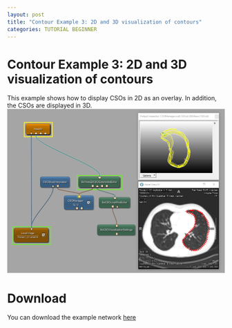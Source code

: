 ```yaml
---
layout: post
title: "Contour Example 3: 2D and 3D visualization of contours"
categories: TUTORIAL BEGINNER
---
```


# Contour Example 3: 2D and 3D visualization of contours
This example shows how to display CSOs in 2D as an overlay. In addition, the CSOs are displayed in 3D.
![Screenshot](./image.png)

# Download
You can download the example network [here](./ContourExample3.mlab)
